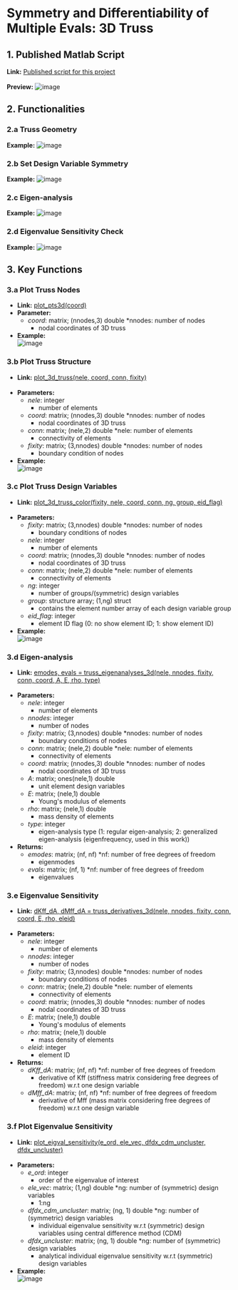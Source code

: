 # Symmetry and Differentiability of Multiple Evals: 3D Truss

## 1. Published Matlab Script
**Link:** [Published script for this project](html/main.html) <br /><br />
**Preview:** 
![image](https://github.com/ShiyaoSun123/FiniteElementTopoptLibrary/assets/119257562/4112bbe8-57c5-4dbe-84db-a42483a95fea)

## 2. Functionalities
### 2.a Truss Geometry
**Example:**
![image](https://github.com/ShiyaoSun123/FiniteElementTopoptLibrary/assets/119257562/6a26de7f-e609-4e45-9f50-7ddd4fb0d2f4)

### 2.b Set Design Variable Symmetry
**Example:**
![image](https://github.com/ShiyaoSun123/FiniteElementTopoptLibrary/assets/119257562/1a6273be-40cb-4ad3-bfe4-213d038030d8)

### 2.c Eigen-analysis
**Example:**
![image](https://github.com/ShiyaoSun123/FiniteElementTopoptLibrary/assets/119257562/8261f9d4-b132-4d5f-b817-306d4be9e86b)

### 2.d Eigenvalue Sensitivity Check
**Example:**
![image](https://github.com/ShiyaoSun123/FiniteElementTopoptLibrary/assets/119257562/747ca42e-1c3f-40c8-a165-097c12296c11)

## 3. Key Functions
### 3.a Plot Truss Nodes
- **Link:** [plot_pts3d(coord)](/plot_pts3d.m) <br />
- **Parameter:**
  - *coord*: matrix; (nnodes,3)  double *nnodes: number of nodes 
    - nodal coordinates of 3D truss  
- **Example:** <br />
![image](html/main_04.png)

### 3.b Plot Truss Structure
- **Link:** [plot_3d_truss(nele, coord, conn, fixity)](/plot_3d_truss.m) <br /><br />
- **Parameters:** 
  - *nele*: integer
    - number of elements
  - *coord*: matrix; (nnodes,3) double *nnodes: number of nodes 
    - nodal coordinates of 3D truss
  - *conn*: matrix; (nele,2) double *nele: number of elements
    - connectivity of elements
  - *fixity*: matrix; (3,nnodes) double *nnodes: number of nodes
    - boundary condition of nodes
- **Example:** <br />
![image](html/main_05.png)

### 3.c Plot Truss Design Variables
- **Link:** [plot_3d_truss_color(fixity, nele, coord, conn, ng, group, eid_flag)](/plot_3d_truss_color.m) <br /><br />
- **Parameters:**
  - *fixity*: matrix; (3,nnodes) double *nnodes: number of nodes
    - boundary conditions of nodes
  - *nele*: integer
    - number of elements
  - *coord*: matrix; (nnodes,3) double *nnodes: number of nodes 
    - nodal coordinates of 3D truss
  - *conn*: matrix; (nele,2) double *nele: number of elements
    - connectivity of elements
  - *ng*: integer
    - number of groups/(symmetric) design variables
  - *group*: structure array; (1,ng) struct
    - contains the element number array of each design variable group
  - *eid_flag*: integer
    - element ID flag (0: no show element ID; 1: show element ID) 
- **Example:** <br />
![image](html/main_06.png)


### 3.d Eigen-analysis
- **Link:** [emodes, evals = truss_eigenanalyses_3d(nele, nnodes, fixity, conn, coord, A, E, rho, type)](/truss_eigenanalyses_3d.m) <br /><br />
- **Parameters:**
  - *nele*: integer
    - number of elements
  - *nnodes*: integer
    - number of nodes
  - *fixity*: matrix; (3,nnodes) double *nnodes: number of nodes
    - boundary conditions of nodes
  - *conn*: matrix; (nele,2) double *nele: number of elements
    - connectivity of elements
  - *coord*: matrix; (nnodes,3) double *nnodes: number of nodes
    - nodal coordinates of 3D truss
  - *A*: matrix; ones(nele,1) double
    - unit element design variables
  - *E*: matrix; (nele,1) double
    - Young's modulus of elements
  - *rho*: matrix; (nele,1) double
    - mass density of elements
  - *type*: integer
    - eigen-analysis type (1: regular eigen-analysis; 2: generalized eigen-analysis (eigenfrequency, used in this work))
- **Returns:**
  - *emodes*: matrix; (nf, nf) *nf: number of free degrees of freedom
    - eigenmodes
  - *evals*: matrix; (nf, 1) *nf: number of free degrees of freedom
    - eigenvalues 

### 3.e Eigenvalue Sensitivity
- **Link:** [dKff_dA, dMff_dA = truss_derivatives_3d(nele, nnodes, fixity, conn, coord, E, rho, eleid)](/truss_derivatives_3d.m) <br /><br />
- **Parameters:**
  - *nele*: integer
    - number of elements
  - *nnodes*: integer
    - number of nodes
  - *fixity*: matrix; (3,nnodes) double *nnodes: number of nodes
    - boundary conditions of nodes
  - *conn*: matrix; (nele,2) double *nele: number of elements
    - connectivity of elements
  - *coord*: matrix; (nnodes,3) double *nnodes: number of nodes
    - nodal coordinates of 3D truss
  - *E*: matrix; (nele,1) double
    - Young's modulus of elements
  - *rho*: matrix; (nele,1) double
    - mass density of elements
  - *eleid*: integer
    - element ID
- **Returns:**
  - *dKff_dA*: matrix; (nf, nf) *nf: number of free degrees of freedom
    - derivative of Kff (stiffness matrix considering free degrees of freedom) w.r.t one design variable
  - *dMff_dA*: matrix; (nf, nf) *nf: number of free degrees of freedom
    - derivative of Mff (mass matrix considering free degrees of freedom) w.r.t one design variable
   
### 3.f Plot Eigenvalue Sensitivity
- **Link:** [plot_eigval_sensitivity(e_ord, ele_vec, dfdx_cdm_uncluster, dfdx_uncluster)](/plot_eigval_sensitivity.m) <br /><br />
- **Parameters:**
  - *e_ord*: integer
    - order of the eigenvalue of interest
  - *ele_vec*: matrix; (1,ng) double *ng: number of (symmetric) design variables
    - 1:ng
  - *dfdx_cdm_uncluster*: matrix; (ng, 1) double *ng: number of (symmetric) design variables
    - individual eigenvalue sensitivity w.r.t (symmetric) design variables using central difference method (CDM)
  - *dfdx_uncluster*: matrix; (ng, 1) double *ng: number of (symmetric) design variables
    - analytical individual eigenvalue sensitivity w.r.t (symmetric) design variables
- **Example:** <br />
![image](html/main_17.png)

